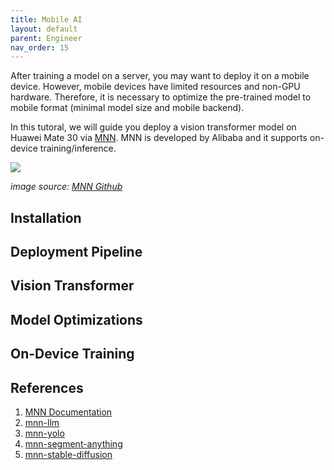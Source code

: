 ```yaml
---
title: Mobile AI
layout: default
parent: Engineer
nav_order: 15
---
```

After training a model on a server, you may want to deploy it on a mobile device. However, mobile devices have limited resources and non-GPU hardware. Therefore, it is necessary to optimize the pre-trained model to mobile format (minimal model size and mobile backend). 

In this tutoral, we will guide you deploy a vision transformer model on Huawei Mate 30 via [MNN](https://www.mnn.zone/m/0.3/). MNN is developed by Alibaba and it supports on-device training/inference.

![](https://github.com/alibaba/MNN/raw/master/doc/architecture.png)

_image source: [MNN Github](https://github.com/alibaba/MNN)_

## Installation

## Deployment Pipeline

## Vision Transformer

## Model Optimizations

## On-Device Training

## References
1. [MNN Documentation](https://mnn-docs.readthedocs.io/en/latest/)
2. [mnn-llm](https://github.com/wangzhaode/mnn-llm)
3. [mnn-yolo](https://github.com/wangzhaode/mnn-yolo?tab=readme-ov-file)
4. [mnn-segment-anything](https://github.com/wangzhaode/mnn-segment-anything)
5. [mnn-stable-diffusion](https://github.com/wangzhaode/mnn-stable-diffusion)